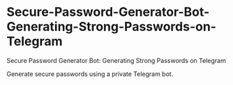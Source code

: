 # Secure-Password-Generator-Bot-Generating-Strong-Passwords-on-Telegram
Secure Password Generator Bot: Generating Strong Passwords on Telegram

Generate secure passwords using a private Telegram bot.
